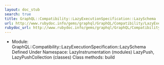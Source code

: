 ```yaml
---
layout: doc_stub
search: true
title: GraphQL::Compatibility::LazyExecutionSpecification::LazySchema
url: http://www.rubydoc.info/gems/graphql/GraphQL/Compatibility/LazyExecutionSpecification/LazySchema
rubydoc_url: http://www.rubydoc.info/gems/graphql/GraphQL/Compatibility/LazyExecutionSpecification/LazySchema
---
```


- Module: GraphQL::Compatibility::LazyExecutionSpecification::LazySchema
Defined Under Namespace:
LazyInstrumentation (modules)
LazyPush, LazyPushCollection (classes)
Class methods:
build

